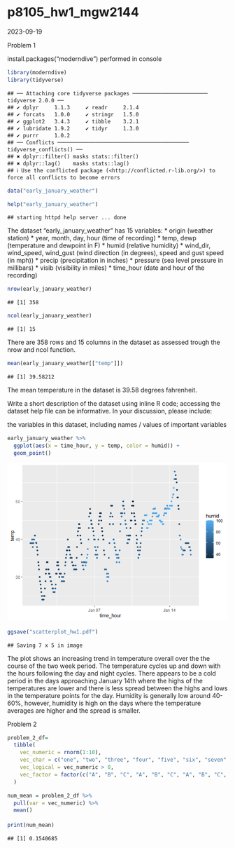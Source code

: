 p8105_hw1_mgw2144
================
2023-09-19

Problem 1

install.packages(“moderndive”) performed in console

``` r
library(moderndive)
library(tidyverse)
```

    ## ── Attaching core tidyverse packages ──────────────────────── tidyverse 2.0.0 ──
    ## ✔ dplyr     1.1.3     ✔ readr     2.1.4
    ## ✔ forcats   1.0.0     ✔ stringr   1.5.0
    ## ✔ ggplot2   3.4.3     ✔ tibble    3.2.1
    ## ✔ lubridate 1.9.2     ✔ tidyr     1.3.0
    ## ✔ purrr     1.0.2     
    ## ── Conflicts ────────────────────────────────────────── tidyverse_conflicts() ──
    ## ✖ dplyr::filter() masks stats::filter()
    ## ✖ dplyr::lag()    masks stats::lag()
    ## ℹ Use the conflicted package (<http://conflicted.r-lib.org/>) to force all conflicts to become errors

``` r
data("early_january_weather")
```

``` r
help("early_january_weather")
```

    ## starting httpd help server ... done

The dataset “early_january_weather” has 15 variables: \* origin (weather
station) \* year, month, day, hour (time of recording) \* temp, dewp
(temperature and dewpoint in F) \* humid (relative humidity) \*
wind_dir, wind_speed, wind_gust (wind direction (in degrees), speed and
gust speed (in mph)) \* precip (precipitation in inches) \* pressure
(sea level pressure in millibars) \* visib (visibility in miles) \*
time_hour (date and hour of the recording)

``` r
nrow(early_january_weather)
```

    ## [1] 358

``` r
ncol(early_january_weather)
```

    ## [1] 15

There are 358 rows and 15 columns in the dataset as assessed trough the
nrow and ncol function.

``` r
mean(early_january_weather[["temp"]])
```

    ## [1] 39.58212

The mean temperature in the dataset is 39.58 degrees fahrenheit.

Write a short description of the dataset using inline R code; accessing
the dataset help file can be informative. In your discussion, please
include:

the variables in this dataset, including names / values of important
variables

``` r
early_january_weather %>%
  ggplot(aes(x = time_hour, y = temp, color = humid)) +
  geom_point()
```

![](p8105_hw1_mgw2144_files/figure-gfm/unnamed-chunk-6-1.png)<!-- -->

``` r
ggsave("scatterplot_hw1.pdf")
```

    ## Saving 7 x 5 in image

The plot shows an increasing trend in temperature overall over the the
course of the two week period. The temperature cycles up and down with
the hours following the day and night cycles. There appears to be a cold
period in the days approaching January 14th where the highs of the
temperatures are lower and there is less spread between the highs and
lows in the temperature points for the day. Humidity is generally low
around 40-60%, however, humidity is high on the days where the
temperature averages are higher and the spread is smaller.

Problem 2

``` r
problem_2_df=
  tibble(
    vec_numeric = rnorm(1:10),
    vec_char = c("one", "two", "three", "four", "five", "six", "seven", "eight", "nine", "ten"),
    vec_logical = vec_numeric > 0, 
    vec_factor = factor(c("A", "B", "C", "A", "B", "C", "A", "B", "C", "A"))
  )
```

``` r
num_mean = problem_2_df %>%
  pull(var = vec_numeric) %>%
  mean()

print(num_mean)
```

    ## [1] 0.1540685
